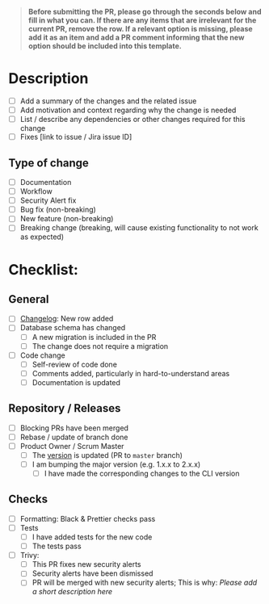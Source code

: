 > **Before submitting the PR, please go through the seconds below and fill in what you can. If there are any items that are irrelevant for the current PR, remove the row. If a relevant option is missing, please add it as an item and add a PR comment informing that the new option should be included into this template.**

# Description

- [ ] Add a summary of the changes and the related issue
- [ ] Add motivation and context regarding why the change is needed
- [ ] List / describe any dependencies or other changes required for this change
- [ ] Fixes [link to issue / Jira issue ID]

## Type of change

- [ ] Documentation
- [ ] Workflow
- [ ] Security Alert fix
- [ ] Bug fix (non-breaking)
- [ ] New feature (non-breaking)
- [ ] Breaking change (breaking, will cause existing functionality to not work as expected)

# Checklist:

## General

- [ ] [Changelog](../CHANGELOG.md): New row added
- [ ] Database schema has changed
  - [ ] A new migration is included in the PR
  - [ ] The change does not require a migration
- [ ] Code change
  - [ ] Self-review of code done
  - [ ] Comments added, particularly in hard-to-understand areas
  - [ ] Documentation is updated

## Repository / Releases

- [ ] Blocking PRs have been merged
- [ ] Rebase / update of branch done
- [ ] Product Owner / Scrum Master
  - [ ] The [version](../dds_web/version.py) is updated (PR to `master` branch)
  - [ ] I am bumping the major version (e.g. 1.x.x to 2.x.x)
    - [ ] I have made the corresponding changes to the CLI version

## Checks

- [ ] Formatting: Black & Prettier checks pass
- [ ] Tests
  - [ ] I have added tests for the new code
  - [ ] The tests pass
- [ ] Trivy:
  - [ ] This PR fixes new security alerts
  - [ ] Security alerts have been dismissed
  - [ ] PR will be merged with new security alerts; This is why: _Please add a short description here_
